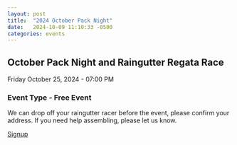 ```yaml
---
layout: post
title:  "2024 October Pack Night"
date:   2024-10-09 11:10:33 -0500
categories: events
---
```

## October Pack Night and Raingutter Regata Race

Friday October 25, 2024 - 07:00 PM

### Event Type - Free Event

We can drop off your raingutter racer before the event, please confirm your address.  If you need help assembling, please let us know.

[Signup](https://www.signupgenius.com/go/10C0D4CAAA629A0FBC34-51695876-pack%23/)
